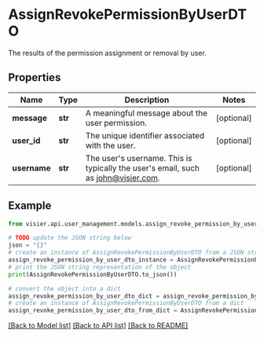 # AssignRevokePermissionByUserDTO

The results of the permission assignment or removal by user.

## Properties

Name | Type | Description | Notes
------------ | ------------- | ------------- | -------------
**message** | **str** | A meaningful message about the user permission. | [optional] 
**user_id** | **str** | The unique identifier associated with the user. | [optional] 
**username** | **str** | The user&#39;s username. This is typically the user&#39;s email, such as john@visier.com. | [optional] 

## Example

```python
from visier.api.user_management.models.assign_revoke_permission_by_user_dto import AssignRevokePermissionByUserDTO

# TODO update the JSON string below
json = "{}"
# create an instance of AssignRevokePermissionByUserDTO from a JSON string
assign_revoke_permission_by_user_dto_instance = AssignRevokePermissionByUserDTO.from_json(json)
# print the JSON string representation of the object
print(AssignRevokePermissionByUserDTO.to_json())

# convert the object into a dict
assign_revoke_permission_by_user_dto_dict = assign_revoke_permission_by_user_dto_instance.to_dict()
# create an instance of AssignRevokePermissionByUserDTO from a dict
assign_revoke_permission_by_user_dto_from_dict = AssignRevokePermissionByUserDTO.from_dict(assign_revoke_permission_by_user_dto_dict)
```
[[Back to Model list]](../README.md#documentation-for-models) [[Back to API list]](../README.md#documentation-for-api-endpoints) [[Back to README]](../README.md)


